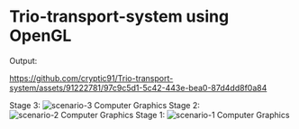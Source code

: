 # Trio-transport-system using OpenGL

Output:

https://github.com/cryptic91/Trio-transport-system/assets/91222781/97c9c5d1-5c42-443e-bea0-87d4dd8f0a84

Stage 3:
![scenario-3 Computer Graphics](https://github.com/cryptic91/Trio-transport-system/assets/91222781/44a1227b-9dd3-44a2-b9fc-2f10d67cff82)
Stage 2:
![scenario-2 Computer Graphics](https://github.com/cryptic91/Trio-transport-system/assets/91222781/93523194-b401-461c-8d42-87aa6ecafe8f)
Stage 1:
![scenario-1 Computer Graphics](https://github.com/cryptic91/Trio-transport-system/assets/91222781/3fbfa856-8358-494f-9c95-0194cf77912e)
